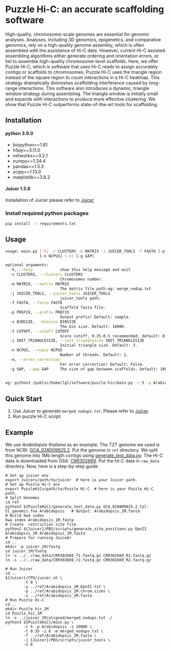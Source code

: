 # Puzzle Hi-C: an accurate scaffolding software

High-quality, chromosome-scale genomes are essential for genomic analyses. Analyses, including 3D genomics, epigenetics, and comparative genomics, rely on a high-quality genome assembly, which is often assembled with the assistance of Hi-C data. However, current Hi-C assisted assembling algorithms either generate ordering and orientation errors, or fail to assemble high-quality chromosome-level scaffolds. Here, we offer Puzzle Hi-C, which is software that uses Hi-C reads to assign accurately contigs or scaffolds to chromosomes. Puzzle Hi-C uses the triangle region instead of the square region to count interactions in a Hi-C heatmap. This strategy dramatically diminishes scaffolding interference caused by long-range interactions. This software also introduces a dynamic, triangle window strategy during assembling. The triangle window is initially small and expands with interactions to produce more effective clustering. We show that Puzzle Hi-C outperforms state-of-the-art tools for scaffolding.

## Installation
#### python 3.9.0
* biopython==1.81
* h5py==3.11.0
* networkx==3.2.1
* numpy==1.24.4
* pandas==1.5.3
* scipy==1.13.0
* matplotlib==3.8.2

#### Juicer 1.5.6
Installation of Juicer please refer to [Juicer](https://github.com/aidenlab/juicer)

### Install required python packages
```bash
pip install -r requirements.txt  
```



## Usage
```bash
usage: main.py [-h] -c CLUSTERS -m MATRIX -j JUICER_TOOLS -f FASTA [-p PREFIX] [-s BINSIZE] [-t CUTOFF] [-i INIT_TRIANGLESIZE]
               [-n NCPUS] [-e] [-g GAP]

optional arguments:
  -h, --help            show this help message and exit
  -c CLUSTERS, --clusters CLUSTERS
                        Chromosomes number.
  -m MATRIX, --matrix MATRIX
                        The matrix file path.eg: merge_nodup.txt
  -j JUICER_TOOLS, --juicer_tools JUICER_TOOLS
                        juicer_tools path.
  -f FASTA, --fasta FASTA
                        Scaffold fasta file.
  -p PREFIX, --prefix PREFIX
                        Output prefix! Default: sample.
  -s BINSIZE, --binsize BINSIZE
                        The bin size. Default: 10000.
  -t CUTOFF, --cutoff CUTOFF
                        Score cutoff, 0.25-0.5 recommended. default: 0.3.
  -i INIT_TRIANGLESIZE, --init_trianglesize INIT_TRIANGLESIZE
                        Initial triangle size. Default: 3.
  -n NCPUS, --ncpus NCPUS
                        Number of threads. Default: 1.
  -e, --error_correction
                        For error correction! Default: False.
  -g GAP, --gap GAP     The size of gap between scaffolds. Default: 100.

                        
eg: python3 /public/home/lgl/software/puzzle-hic/main.py -c 5 -p Arabidopsis -s 10000 -t 0.35 -i 6 -m merged_nodups.txt -f ./ref/Arabidopsis_1M.fasta -j /public/home/lgl/software/juicer/PBS/scripts/juicer_tools -n 35

```

## Quick Start
1. Use Juicer to generate ```merged_nodups.txt```. Please refer to [Juicer](https://github.com/aidenlab/juicer).
2. Run puzzle Hi-C script.

## Example
We use _Arabidopsis thaliana_ as an example. The T2T genome we used is from  NCBI: [GCA_028009825.2](https://www.ncbi.nlm.nih.gov/datasets/genome/GCA_028009825.2/). Put the genome in ```ref``` directory. We split this genome into 1Mb length contigs using [generate_test_data.py](utils%2Fgenerate_test_data.py).
The Hi-C data is downloaded from GSA: [CRR302669](https://ngdc.cncb.ac.cn/gsa/browse/CRA004538/CRR302669). Put the Hi-C data in ```raw_data``` directory. Now, here is a step-by-step guide.

```shell
# Set up juicer env
export Juicer=/path/to/juicer  # here is your Juicer path.
# Set up Puzzle Hi-C env
export PuzzleHiC=/path/to/Puzzle Hi-C  # here is your Puzzle Hi-C path.
# Split Genomes
cd ref
python3 ${PuzzleHiC}/generate_test_data.py GCA_028009825.2_Col-CC_genomic.fna Arabidopsis   # Output: Arabidopsis_1M.fasta
# Build bwa index
bwa index Arabidopsis_1M.fasta
# Create  restriction site file. 
python2 ${Juicer}/PBS/scripts/generate_site_positions.py DpnII Arabidopsis_1M Arabidopsis_1M.fasta
# Prepare for running Juicedr
cd ..
mkdir -p juicer_1M/fastq
cd juicer_1M/fastq
ln -s ../../raw_data/CRR302669_f1.fastq.gz CRR302669_R1.fastq.gz
ln -s ../../raw_data/CRR302669_r2.fastq.gz CRR302669_R2.fastq.gz

# Run Juicer
cd ..
${Juicer}/CPU/juicer.sh \
        -t 8 \
        -y ../ref/Arabidopsis_1M_DpnII.txt \
        -p ../ref/Arabidopsis_1M.chrom.sizes \
        -z ../ref/Arabidopsis_1M.fasta
# Run Puzzle Hi-C
cd ..
mkdir Puzzle_hic_1M
cd Puzzle_hic_1M
ln -s ../juicer_1M/aligned/merged_nodups.txt ./
python3 ${PuzzleHiC}/main.py \
        -c 5 -p Arabidopsis -s 10000 \
        -t 0.35 -i 6 -m merged_nodups.txt \
        -f ../ref/Arabidopsis_1M.fasta \
        -j {Juicer}/PBS/scripts/juicer_tools \
        -n 8
```



